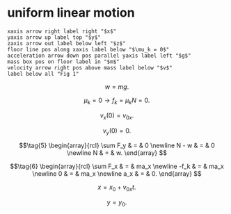 # uniform linear motion
```
xaxis arrow right label right "$x$"
yaxis arrow up label top "$y$"
zaxis arrow out label below left "$z$"
floor line pos along xaxis label below "$\mu_k = 0$"
acceleration arrow down pos parallel yaxis label left "$g$"
mass box pos on floor label in "$m$"
velocity arrow right pos above mass label below "$v$"
label below all "Fig 1"
```

$$\tag{1}
w = mg.
$$

$$\tag{2}
\mu_k = 0 \rightarrow f_k = \mu_k N = 0.
$$

$$\tag{3}
v_x(0) = v_{0x}.
$$

$$\tag{4}
v_y(0) = 0.
$$

$$\tag{5}
\begin{array}{rcl}
\sum F_y & = & 0 \newline
N - w & = & 0 \newline
N & = & w.
\end{array}
$$

$$\tag{6}
\begin{array}{rcl}
\sum F_x & = & ma_x \newline
-f_k & = & ma_x \newline
0 & = & ma_x \newline
a_x & = & 0.
\end{array}
$$

$$\tag{7}
x = x_0 + v_{0x} t.
$$

$$\tag{8}
y = y_0.
$$
